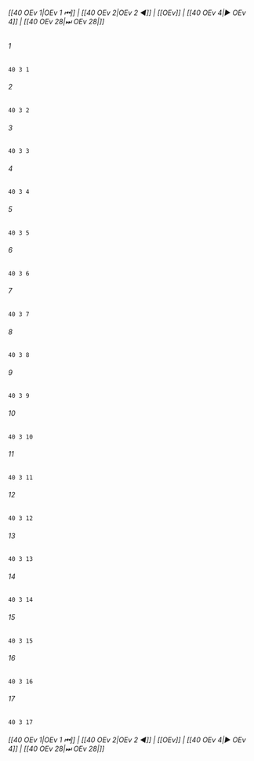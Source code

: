 
###### [[40 OEv 1|OEv 1 ⏮]] | [[40 OEv 2|OEv 2 ◀]] | [[OEv]] | [[40 OEv 4|▶ OEv 4]] | [[40 OEv 28|⏭ OEv 28|]]

###### 1
``` verse
40 3 1 
```
###### 2
``` verse
40 3 2 
```
###### 3
``` verse
40 3 3 
```
###### 4
``` verse
40 3 4 
```
###### 5
``` verse
40 3 5 
```
###### 6
``` verse
40 3 6 
```
###### 7
``` verse
40 3 7 
```
###### 8
``` verse
40 3 8 
```
###### 9
``` verse
40 3 9 
```
###### 10
``` verse
40 3 10 
```
###### 11
``` verse
40 3 11 
```
###### 12
``` verse
40 3 12 
```
###### 13
``` verse
40 3 13 
```
###### 14
``` verse
40 3 14 
```
###### 15
``` verse
40 3 15 
```
###### 16
``` verse
40 3 16 
```
###### 17
``` verse
40 3 17 
```

###### [[40 OEv 1|OEv 1 ⏮]] | [[40 OEv 2|OEv 2 ◀]] | [[OEv]] | [[40 OEv 4|▶ OEv 4]] | [[40 OEv 28|⏭ OEv 28|]]


